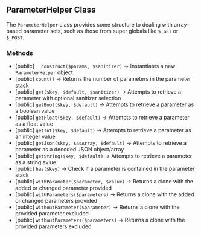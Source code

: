 ## ParameterHelper Class
The `ParameterHelper` class provides some structure to dealing with array-based
parameter sets, such as those from super globals like `$_GET` or `$_POST`.

### Methods
- [public] `__construct($params, $sanitizer)` -> Instantiates a new `ParameterHelper` object
- [public] `count()` -> Returns the number of parameters in the parameter stack
- [public] `get($key, $default, $sanitizer)` -> Attempts to retrieve a parameter with optional sanitizer selection
- [public] `getBool($key, $default)` -> Attempts to retrieve a parameter as a boolean value
- [public] `getFloat($key, $default)` -> Attempts to retrieve a parameter as a float value
- [public] `getInt($key, $default)` -> Attempts to retrieve a parameter as an integer value
- [public] `getJson($key, $asArray, $default)` -> Attempts to retrieve a parameter as a decoded JSON object/array
- [public] `getString($key, $default)` -> Attempts to retrieve a parameter as a string avlue
- [public] `has($key)` -> Check if a parameter is contained in the parameter stack
- [public] `withParameter($parameter, $value)` -> Returns a clone with the added or changed parameter provided
- [public] `withParameters($parameters)` -> Returns a clone with the added or changed parameters provided
- [public] `withoutParameter($parameter)` -> Returns a clone with the provided parameter excluded
- [public] `withoutParameters($parameters)` -> Returns a clone with the provided parameters excluded